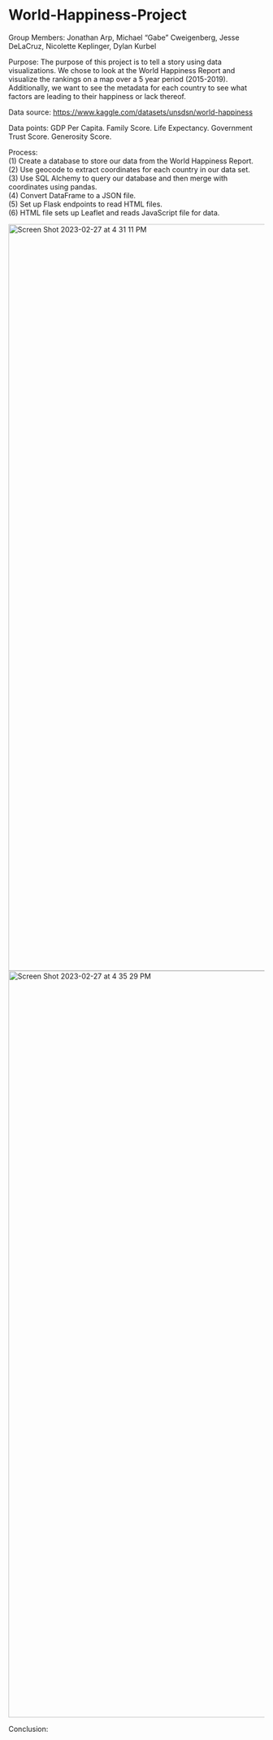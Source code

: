 # World-Happiness-Project

Group Members: Jonathan Arp, Michael “Gabe” Cweigenberg, Jesse DeLaCruz, Nicolette Keplinger, Dylan Kurbel

Purpose: The purpose of this project is to tell a story using data visualizations. We chose to look at the World Happiness Report and visualize the rankings on a map over a 5 year period (2015-2019). Additionally, we want to see the metadata for each country to see what factors are leading to their happiness or lack thereof.

Data source: https://www.kaggle.com/datasets/unsdsn/world-happiness

Data points:
GDP Per Capita. 
Family Score. 
Life Expectancy. 
Government Trust Score. 
Generosity Score. 

Process:  
(1) Create a database to store our data from the World Happiness Report.  
(2) Use geocode to extract coordinates for each country in our data set.  
(3) Use SQL Alchemy to query our database and then merge with coordinates using pandas.  
(4) Convert DataFrame to a JSON file.  
(5) Set up Flask endpoints to read HTML files.  
(6) HTML file sets up Leaflet and reads JavaScript file for data.

<img width="1470" alt="Screen Shot 2023-02-27 at 4 31 11 PM" src="https://user-images.githubusercontent.com/116036703/221701168-f524e4fa-3160-4500-b744-3400b817068d.png">

<img width="1470" alt="Screen Shot 2023-02-27 at 4 35 29 PM" src="https://user-images.githubusercontent.com/116036703/221701567-4d7782ed-f537-42d9-b82c-6f9e46e17a4c.png">


Conclusion:

